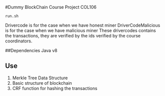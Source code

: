 #Dummy BlockChain Course Project COL106
```
run.sh
```

Drivercode is for the case when we have honest miner 
DriverCodeMalicious is for the case when we have malicious miner 
These drivercodes contains the transactions, they are verified by the ids verified by the course coordinators. 

##Dependencies
Java v8

## Use
1. Merkle Tree Data Structure
2. Basic structure of blockchain
3. CRF function for hashing the transactions

